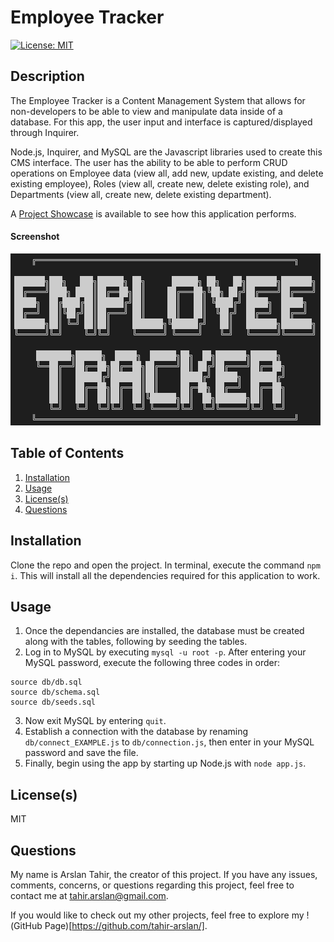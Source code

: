 # Employee Tracker
[![License: MIT](https://img.shields.io/badge/License-MIT-yellow.svg)](https://opensource.org/licenses/MIT) 

## Description
The Employee Tracker is a Content Management System that allows for non-developers to be able to view and manipulate data inside of a database. For this app, the user input and interface is captured/displayed through Inquirer.

Node.js, Inquirer, and MySQL are the Javascript libraries used to create this CMS interface. The user has the ability to be able to perform CRUD operations on Employee data (view all, add new, update existing, and delete existing employee), Roles (view all, create new, delete existing role), and Departments (view all, create new, delete existing department).

A [Project Showcase](https://drive.google.com/file/d/1T60MoujaiCD7Wv1l46BskVOhcW0mFbOL/view) is available to see how this application performs.

#### Screenshot
![Screenshot](/public/assets/images/screenshot.png)

## Table of Contents
1. [Installation](#installation)
2. [Usage](#usage)
3. [License(s)](#licenses)
4. [Questions](#questions)

## Installation
Clone the repo and open the project. In terminal, execute the command `npm i`. This will install all the dependencies required for this application to work.

## Usage
1. Once the dependancies are installed, the database must be created along with the tables, following by seeding the tables.
2. Log in to MySQL by executing `mysql -u root -p`. After entering your MySQL password, execute the following three codes in order:
```node
source db/db.sql
source db/schema.sql
source db/seeds.sql
```
3. Now exit MySQL by entering `quit`.
4. Establish a connection with the database by renaming `db/connect_EXAMPLE.js` to `db/connection.js`, then enter in your MySQL password and save the file.
5. Finally, begin using the app by starting up Node.js with `node app.js`.

## License(s)
MIT

## Questions
My name is Arslan Tahir, the creator of this project. If you have any issues, comments, concerns, or questions regarding this project, feel free to contact me at tahir.arslan@gmail.com.

If you would like to check out my other projects, feel free to explore my !(GitHub Page)[https://github.com/tahir-arslan/].